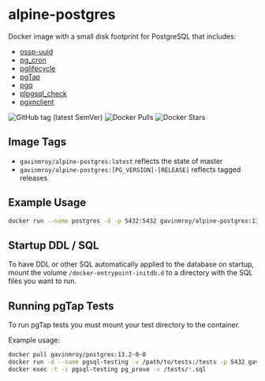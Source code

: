 # alpine-postgres

Docker image with a small disk footprint for PostgreSQL that includes:

- [ossp-uuid](https://github.com/sean-/ossp-uuid)
- [pg_cron](https://github.com/citusdata/pg_cron)
- [pglifecycle](https://github.com/gmr/pglifecycle)
- [pgTap](http://pgtap.org)
- [pgq](http://pgq.github.io)
- [plpgsql_check](https://github.com/okbob/plpgsql_check)
- [pgxnclient](https://pypi.org/project/pgxnclient/)

![GitHub tag (latest SemVer)](https://img.shields.io/github/tag/gmr/alpine-postgres.svg)
![Docker Pulls](https://img.shields.io/docker/pulls/gavinmroy/alpine-postgres.svg)
![Docker Stars](https://img.shields.io/docker/stars/gavinmroy/alpine-postgres.svg)

## Image Tags

- ``gavinmroy/alpine-postgres:latest`` reflects the state of master
- ``gavinmroy/alpine-postgres:[PG_VERSION]-[RELEASE]`` reflects tagged releases

## Example Usage

```bash
docker run --name postgres -d -p 5432:5432 gavinmroy/alpine-postgres:13.2-0-0
```

## Startup DDL / SQL

To have DDL or other SQL automatically applied to the database on startup,
mount the volume  `/docker-entrypoint-initdb.d` to a directory with the
SQL files you want to run.

## Running pgTap Tests

To run pgTap tests you must mount your test directory to the container.

Example usage:

```bash
docker pull gavinmroy/postgres:13.2-0-0
docker run -d --name pgsql-testing -v /path/to/tests:/tests -p 5432 gavinmroy/alpine-postgres:13.2-0-0
docker exec -t -i pgsql-testing pg_prove -v /tests/*.sql
```
